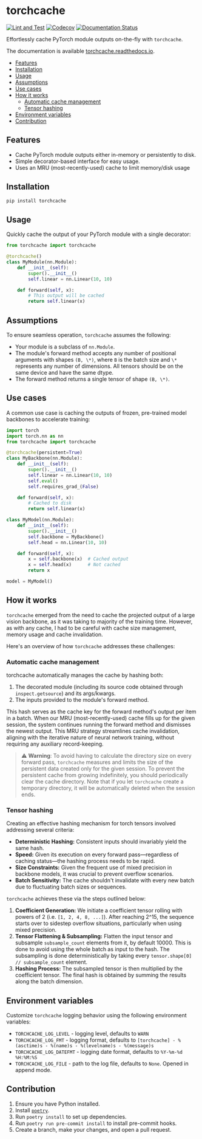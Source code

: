 # torchcache

[![Lint and Test](https://github.com/meakbiyik/torchcache/actions/workflows/ci.yaml/badge.svg?branch=main)](https://github.com/meakbiyik/torchcache/actions/workflows/ci.yaml) [![Codecov](https://codecov.io/gh/meakbiyik/torchcache/graph/badge.svg?token=Oh6mNp0pc8)](https://codecov.io/gh/meakbiyik/torchcache) [![Documentation Status](https://readthedocs.org/projects/torchcache/badge/?version=latest)](https://torchcache.readthedocs.io/en/latest/?badge=latest)

Effortlessly cache PyTorch module outputs on-the-fly with `torchcache`.

The documentation is available [torchcache.readthedocs.io](https://torchcache.readthedocs.io/en/latest/).

- [Features](#features)
- [Installation](#installation)
- [Usage](#usage)
- [Assumptions](#assumptions)
- [Use cases](#use-cases)
- [How it works](#how-it-works)
  - [Automatic cache management](#automatic-cache-management)
  - [Tensor hashing](#tensor-hashing)
- [Environment variables](#environment-variables)
- [Contribution](#contribution)

## Features

- Cache PyTorch module outputs either in-memory or persistently to disk.
- Simple decorator-based interface for easy usage.
- Uses an MRU (most-recently-used) cache to limit memory/disk usage

## Installation

```bash
pip install torchcache
```

## Usage

Quickly cache the output of your PyTorch module with a single decorator:

```python
from torchcache import torchcache

@torchcache()
class MyModule(nn.Module):
    def __init__(self):
        super().__init__()
        self.linear = nn.Linear(10, 10)

    def forward(self, x):
        # This output will be cached
        return self.linear(x)
```

## Assumptions

To ensure seamless operation, `torchcache` assumes the following:

- Your module is a subclass of `nn.Module`.
- The module's forward method accepts any number of positional arguments with shapes `(B, \*)`, where `B` is the batch size and `\*` represents any number of dimensions. All tensors should be on the same device and have the same dtype.
- The forward method returns a single tensor of shape `(B, \*)`.

## Use cases

A common use case is caching the outputs of frozen, pre-trained model backbones to accelerate training:

```python
import torch
import torch.nn as nn
from torchcache import torchcache

@torchcache(persistent=True)
class MyBackbone(nn.Module):
    def __init__(self):
        super().__init__()
        self.linear = nn.Linear(10, 10)
        self.eval()
        self.requires_grad_(False)

    def forward(self, x):
        # Cached to disk
        return self.linear(x)

class MyModel(nn.Module):
    def __init__(self):
        super().__init__()
        self.backbone = MyBackbone()
        self.head = nn.Linear(10, 10)

    def forward(self, x):
        x = self.backbone(x)  # Cached output
        x = self.head(x)      # Not cached
        return x

model = MyModel()
```

## How it works

`torchcache` emerged from the need to cache the projected output of a large vision backbone, as it was taking to majority of the training time. However, as with any cache, I had to be careful with cache size management, memory usage and cache invalidation.

Here's an overview of how `torchcache` addresses these challenges:

### Automatic cache management

torchcache automatically manages the cache by hashing both:

1. The decorated module (including its source code obtained through `inspect.getsource`) and its args/kwargs.
2. The inputs provided to the module's forward method.

This hash serves as the cache key for the forward method's output per item in a batch. When our MRU (most-recently-used) cache fills up for the given session, the system continues running the forward method and dismisses the newest output. This MRU strategy streamlines cache invalidation, aligning with the iterative nature of neural network training, without requiring any auxiliary record-keeping.

> :warning: **Warning**: To avoid having to calculate the directory size on every forward pass, `torchcache` measures and limits the size of the persistent data created only for the given session. To prevent the persistent cache from growing indefinitely, you should periodically clear the cache directory. Note that if you let `torchcache` create a temporary directory, it will be automatically deleted when the session ends.

### Tensor hashing

Creating an effective hashing mechanism for torch tensors involved addressing several criteria:

- **Deterministic Hashing:** Consistent inputs should invariably yield the same hash.
- **Speed:** Given its execution on every forward pass—regardless of caching status—the hashing process needs to be rapid.
- **Size Constraints:** Given the frequent use of mixed precision in backbone models, it was crucial to prevent overflow scenarios.
- **Batch Sensitivity:** The cache shouldn't invalidate with every new batch due to fluctuating batch sizes or sequences.

`torchcache` achieves these via the steps outlined below:

1. **Coefficient Generation:** We initiate a coefficient tensor rolling with powers of 2 (i.e. `[1, 2, 4, 8, ...]`). After reaching 2^15, the sequence starts over to sidestep overflow situations, particularly when using mixed precision.
2. **Tensor Flattening & Subsampling:** Flatten the input tensor and subsample `subsample_count` elements from it, by default 10000. This is done to avoid using the whole batch as input to the hash. The subsampling is done deterministically by taking every `tensor.shape[0] // subsample_count` element.
3. **Hashing Process:** The subsampled tensor is then multiplied by the coefficient tensor. The final hash is obtained by summing the results along the batch dimension.

## Environment variables

Customize `torchcache` logging behavior using the following environment variables:

- `TORCHCACHE_LOG_LEVEL` - logging level, defaults to `WARN`
- `TORCHCACHE_LOG_FMT` - logging format, defaults to `[torchcache] - %(asctime)s - %(name)s - %(levelname)s - %(message)s`
- `TORCHCACHE_LOG_DATEFMT` - logging date format, defaults to `%Y-%m-%d %H:%M:%S`
- `TORCHCACHE_LOG_FILE` - path to the log file, defaults to `None`. Opened in append mode.

## Contribution

1. Ensure you have Python installed.
2. Install [`poetry`](https://python-poetry.org/docs/#installation).
3. Run `poetry install`  to set up dependencies.
4. Run `poetry run pre-commit install` to install pre-commit hooks.
5. Create a branch, make your changes, and open a pull request.
